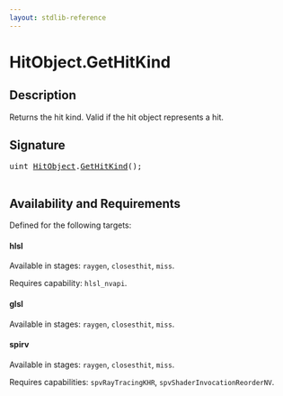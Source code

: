 ```yaml
---
layout: stdlib-reference
---
```


# HitObject\.GetHitKind

## Description

Returns the hit kind. Valid if the hit object represents a hit.




## Signature 

<pre>
uint <a href="/stdlib-reference/types/HitObject/index" class="code_type">HitObject</a>.<a href="/stdlib-reference/types/HitObject/GetHitKind">GetHitKind</a>();

</pre>

## Availability and Requirements

Defined for the following targets:

#### hlsl
Available in stages: `raygen`, `closesthit`, `miss`.

Requires capability: `hlsl_nvapi`.
#### glsl
Available in stages: `raygen`, `closesthit`, `miss`.

#### spirv
Available in stages: `raygen`, `closesthit`, `miss`.

Requires capabilities: `spvRayTracingKHR`, `spvShaderInvocationReorderNV`.


